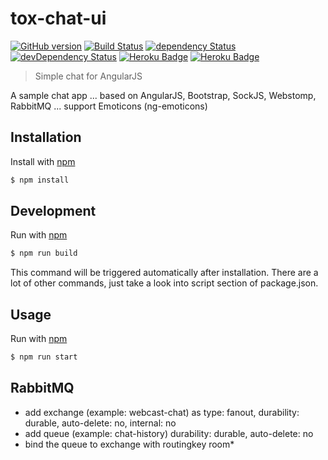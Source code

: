 # tox-chat-ui

[![GitHub version](https://badge.fury.io/gh/dasrick%2Ftox-chat-ui.svg)](https://badge.fury.io/gh/dasrick%2Ftox-chat-ui)
[![Build Status](https://travis-ci.org/dasrick/tox-chat-ui.svg?branch=master)](https://travis-ci.org/dasrick/tox-chat-ui)
[![dependency Status](https://david-dm.org/dasrick/tox-chat-ui/status.svg)](https://david-dm.org/dasrick/tox-chat-ui#info=dependencies)
[![devDependency Status](https://david-dm.org/dasrick/tox-chat-ui/dev-status.svg)](https://david-dm.org/dasrick/tox-chat-ui#info=devDependencies)
[![Heroku Badge](http://img.shields.io/badge/staging%20to-Heroku-7056bf.svg)](https://tox-chat-qa.herokuapp.com)
[![Heroku Badge](http://img.shields.io/badge/production%20to-Heroku-7056bf.svg)](https://tox-chat.herokuapp.com)

> Simple chat for AngularJS
 
A sample chat app ... based on AngularJS, Bootstrap, SockJS, Webstomp, RabbitMQ ... support Emoticons (ng-emoticons)


## Installation

Install with [npm](https://www.npmjs.com/)

```sh
$ npm install
```


## Development

Run with [npm](https://www.npmjs.com/)

```sh
$ npm run build
```

This command will be triggered automatically after installation. There are a lot of other commands, just take a look 
into script section of package.json.


## Usage

Run with [npm](https://www.npmjs.com/)

```sh
$ npm run start
```


## RabbitMQ

* add exchange (example: webcast-chat) as type: fanout, durability: durable, auto-delete: no, internal: no
* add queue (example: chat-history) durability: durable, auto-delete: no
* bind the queue to exchange with routingkey room*
